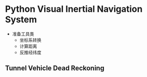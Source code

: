 # Python Visual Inertial Navigation System

- 准备工具类
    - 坐标系转换
    - 计算距离
    - 反推经纬度
    
## Tunnel Vehicle Dead Reckoning

